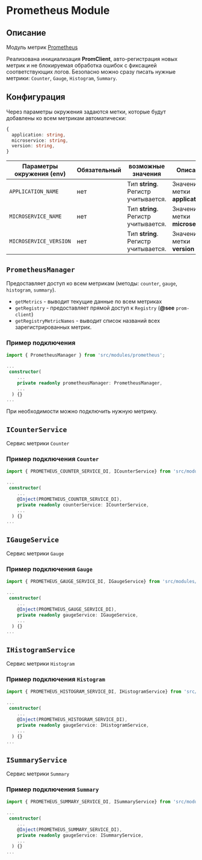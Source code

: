 # Prometheus Module

## Описание

Модуль метрик [Prometheus](https://www.npmjs.com/package/prom-client)

Реализована инициализация **PromClient**, авто-регистрация новых метрик и не блокируемая обработка ошибок с фиксацией соответствующих логов.
Безопасно можно сразу писать нужные метрики: `Counter`, `Gauge`, `Histogram`, `Summary`.

## Конфигурация

Через параметры окружения задаются метки, которые будут добавлены ко всем метрикам автоматически:

```typescript
{
  application: string,
  microservice: string,
  version: string,
}
```

| Параметры окружения (**env**)| Обязательный| возможные значения | Описание|
|---|---|---|---|
| `APPLICATION_NAME` | нет  | Тип **string**. Регистр учитывается. | Значение метки **application** |
| `MICROSERVICE_NAME` | нет  | Тип **string**. Регистр учитывается. | Значение метки **microservice** |
| `MICROSERVICE_VERSION` | нет  | Тип **string**. Регистр учитывается. | Значение метки **version** |

## `PrometheusManager`

Предоставляет доступ ко всем метрикам (методы: `counter`, `gauge`, `histogram`, `summary`).

- `getMetrics` - выводит текущие данные по всем метриках
- `getRegistry` - предоставляет прямой доступ к `Registry` (**@see** `prom-client`)
- `getRegistryMetricNames` - выводит список названий всех зарегистрированных метрик.

### Пример подключения

```typescript
import { PrometheusManager } from 'src/modules/prometheus';

...
 constructor(
    ...
    private readonly prometheusManager: PrometheusManager,
    ...
  ) {}
...
```

При необходимости можно подключить нужную метрику.

## `ICounterService`

Сервис метрики `Counter`

### Пример подключения `Counter`

```typescript
import { PROMETHEUS_COUNTER_SERVICE_DI, ICounterService} from 'src/modules/prometheus';

...
 constructor(
    ...
    @Inject(PROMETHEUS_COUNTER_SERVICE_DI),
    private readonly counterService: ICounterService,
    ...
  ) {}
...
```

## `IGaugeService`

Сервис метрики `Gauge`

### Пример подключения `Gauge`

```typescript
import { PROMETHEUS_GAUGE_SERVICE_DI, IGaugeService} from 'src/modules/prometheus';

...
 constructor(
    ...
    @Inject(PROMETHEUS_GAUGE_SERVICE_DI),
    private readonly gaugeService: IGaugeService,
    ...
  ) {}
...
```

## `IHistogramService`

Сервис метрики `Histogram`

### Пример подключения `Histogram`

```typescript
import { PROMETHEUS_HISTOGRAM_SERVICE_DI, IHistogramService} from 'src/modules/prometheus';

...
 constructor(
    ...
    @Inject(PROMETHEUS_HISTOGRAM_SERVICE_DI),
    private readonly gaugeService: IHistogramService,
    ...
  ) {}
...
```

## `ISummaryService`

Сервис метрики `Summary`

### Пример подключения `Summary`

```typescript
import { PROMETHEUS_SUMMARY_SERVICE_DI, ISummaryService} from 'src/modules/prometheus';

...
 constructor(
    ...
    @Inject(PROMETHEUS_SUMMARY_SERVICE_DI),
    private readonly gaugeService: ISummaryService,
    ...
  ) {}
...
```
